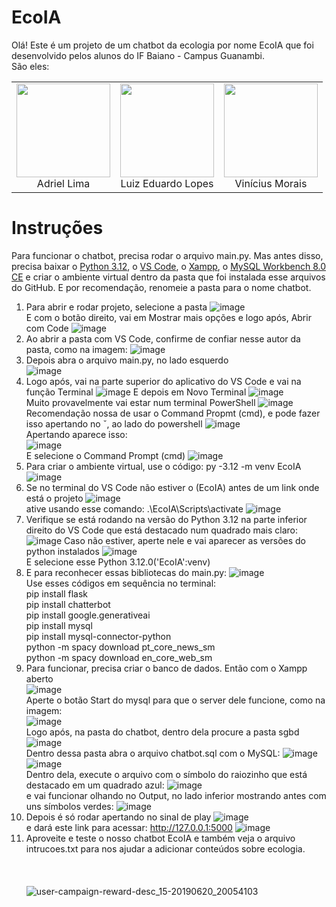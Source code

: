 # EcoIA
Olá! Este é um projeto de um chatbot da ecologia por nome EcoIA que foi desenvolvido pelos alunos do IF Baiano - Campus Guanambi.<br>
São eles: 

|                                                                                                |                                                                                                |                                                                                                |
| :---------------------------------------------------------------------------------------------: | :---------------------------------------------------------------------------------------------: | :---------------------------------------------------------------------------------------------: |
| <a href="https://www.instagram.com/wrttdriel/"><img src="https://github.com/user-attachments/assets/45e6c560-ff1b-4bd7-9ea0-2ec6b8cfc48a" width="150" height="150"></a><br>Adriel Lima | <a href="https://www.instagram.com/luyzx_05/"><img src="https://github.com/user-attachments/assets/2492ec2f-3dd4-4b91-aede-0c1dbc602695" width="150" height="150"></a><br>Luiz Eduardo Lopes | <a href="https://www.instagram.com/wtfvinaa/"><img src="https://github.com/user-attachments/assets/ed14cfb8-6721-43e9-a474-da1c94e16ee5" width="150" height="150"></a><br>Vinícius Morais |
# Instruções
Para funcionar o chatbot, precisa rodar o arquivo main.py. Mas antes disso, precisa baixar o [Python 3.12](https://www.python.org/downloads/release/python-3120/), o [VS Code](https://code.visualstudio.com/download), o [Xampp](https://www.apachefriends.org/pt_br/download.html), o [MySQL Workbench 8.0 CE](https://dev.mysql.com/downloads/workbench/) e criar o ambiente virtual dentro da pasta que foi instalada esse arquivos do GitHub. E por recomendação, renomeie a pasta para o nome chatbot.
1. Para abrir e rodar projeto, selecione a pasta
![image](https://github.com/user-attachments/assets/637e19b7-95ef-4f4e-9f2f-cf1bfa7040f7)<br>
E com o botão direito, vai em Mostrar mais opções e logo após, Abrir com Code
![image](https://github.com/user-attachments/assets/47960288-5148-40be-97ce-df01809d1980)<br>
2. Ao abrir a pasta com VS Code, confirme de confiar nesse autor da pasta, como na imagem:
   ![image](https://github.com/user-attachments/assets/bc4daeb9-b84f-4ada-837a-51215a025efd)
3. Depois abra o arquivo main.py, no lado esquerdo<br>
   ![image](https://github.com/user-attachments/assets/13c42d7c-13d5-41fd-ae80-75f5c20af962)
2. Logo após, vai na parte superior do aplicativo do VS Code e vai na função Terminal
![image](https://github.com/user-attachments/assets/27569e8b-1ac0-4e7a-b600-ad85890bafc4)
E depois em Novo Terminal
![image](https://github.com/user-attachments/assets/c76451a6-8252-4808-91ad-cd31fe61fe9b)<br>
Muito provavelmente vai estar num terminal PowerShell
![image](https://github.com/user-attachments/assets/d2105d40-9add-4c45-9f43-ea6c020c6d95)<br>
Recomendação nossa de usar o Command Propmt (cmd), e pode fazer isso apertando no ˇ, ao lado do powershell
![image](https://github.com/user-attachments/assets/06a7a9cc-b192-437e-b4db-abee67938afe)<br>
Apertando aparece isso:<br>
![image](https://github.com/user-attachments/assets/81855581-1b0f-4807-8170-25d60e18cd98)<br>
E selecione o Command Prompt (cmd)
![image](https://github.com/user-attachments/assets/8ff96cf7-a273-42d0-8bbc-1594054b3eb1)
4. Para criar o ambiente virtual, use o código: py -3.12 -m venv EcoIA
![image](https://github.com/user-attachments/assets/81281276-7d51-4ec7-96ce-03a051240a5d)
5. Se no terminal do VS Code não estiver o (EcoIA) antes de um link onde está o projeto
![image](https://github.com/user-attachments/assets/8ff96cf7-a273-42d0-8bbc-1594054b3eb1)<br>
ative usando esse comando: .\EcoIA\Scripts\activate
![image](https://github.com/user-attachments/assets/64667b8a-891e-4f9c-a377-1f481c45ea4b)
7. Verifique se está rodando na versão do Python 3.12 na parte inferior direito do VS Code que está destacado num quadrado mais claro:
![image](https://github.com/user-attachments/assets/f20aa7ae-2743-4363-b120-db727df2577b)
Caso não estiver, aperte nele e vai aparecer as versões do python instalados
![image](https://github.com/user-attachments/assets/e6c3e9ae-e026-47d5-a5c5-4f691a7ccefd)<br>
E selecione esse Python 3.12.0('EcoIA':venv)
7. E para reconhecer essas bibliotecas do main.py:
![image](https://github.com/user-attachments/assets/39d29d39-85f3-4637-96a3-46f4fcadc654)<br>
Use esses códigos em sequência no terminal:<br>
pip install flask <br>
pip install chatterbot <br>
pip install google.generativeai <br>
pip install mysql <br>
pip install mysql-connector-python <br>
python -m spacy download pt_core_news_sm <br>
python -m spacy download en_core_web_sm
9. Para funcionar, precisa criar o banco de dados. Então com o Xampp aberto<br>
![image](https://github.com/user-attachments/assets/ba04212d-18c2-450e-b7b9-505ba6b9ca67)<br>
Aperte o botão Start do mysql para que o server dele funcione, como na imagem:<br>
![image](https://github.com/user-attachments/assets/66e2e501-3b38-49ad-982b-fbd4f8fb1f64)<br>
Logo após, na pasta do chatbot, dentro dela procure a pasta sgbd
![image](https://github.com/user-attachments/assets/3813ce80-16f7-4950-af6f-e63f2badebc2)<br>
Dentro dessa pasta abra o arquivo chatbot.sql com o MySQL:
![image](https://github.com/user-attachments/assets/72d4d829-8bcd-4c6d-b27e-f66834003d75)<br>
![image](https://github.com/user-attachments/assets/ff19ea6a-e38f-4ccc-9e86-0ea85a75ac90)<br>
Dentro dela, execute o arquivo com o símbolo do raiozinho que está destacado em um quadrado azul:
![image](https://github.com/user-attachments/assets/edad63cc-f7eb-41aa-b153-93f0e6aef44b)<br>
e vai funcionar olhando no Output, no lado inferior mostrando antes com uns símbolos verdes:
![image](https://github.com/user-attachments/assets/f04a2976-5111-4aed-91a8-aa029ef5dd52)
9. Depois é só rodar apertando no sinal de play
![image](https://github.com/user-attachments/assets/1142e0ab-cdba-470d-b59b-62154bd3d1e8)<br>
e dará este link para acessar: http://127.0.0.1:5000
![image](https://github.com/user-attachments/assets/a095dad3-d04c-4729-ba70-02030db6ede7)
11. Aproveite e teste o nosso chatbot EcoIA e também veja o arquivo intrucoes.txt para nos ajudar a adicionar conteúdos sobre ecologia.<br>
<br><br><br>![user-campaign-reward-desc_15-20190620_20054103](https://github.com/user-attachments/assets/39459ec7-5425-41df-9464-6584424d2a4e)

   
